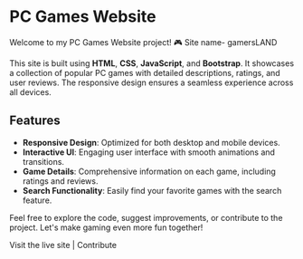 # PC Games Website

Welcome to my PC Games Website project! 🎮
Site name- gamersLAND

This site is built using **HTML**, **CSS**, **JavaScript**, and **Bootstrap**. It showcases a collection of popular PC games with detailed descriptions, ratings, and user reviews. The responsive design ensures a seamless experience across all devices.

## Features
- **Responsive Design**: Optimized for both desktop and mobile devices.
- **Interactive UI**: Engaging user interface with smooth animations and transitions.
- **Game Details**: Comprehensive information on each game, including ratings and reviews.
- **Search Functionality**: Easily find your favorite games with the search feature.

Feel free to explore the code, suggest improvements, or contribute to the project. Let's make gaming even more fun together!

Visit the live site | Contribute
